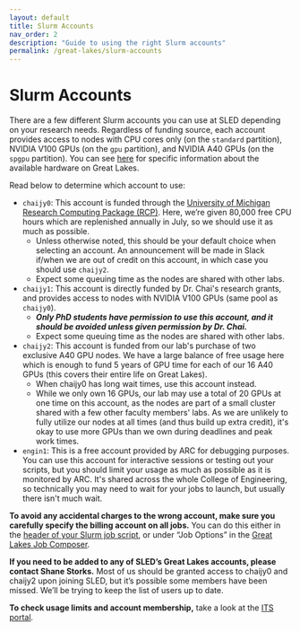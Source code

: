 ```yaml
---
layout: default
title: Slurm Accounts
nav_order: 2
description: "Guide to using the right Slurm accounts"
permalink: /great-lakes/slurm-accounts
---
```


# Slurm Accounts

There are a few different Slurm accounts you can use at SLED depending on your research needs. Regardless of funding source, each account provides access to nodes with CPU cores only (on the `standard` partition), NVIDIA V100 GPUs (on the `gpu` partition), and NVIDIA A40 GPUs (on the `spgpu` partition). You can see [here](https://arc.umich.edu/greatlakes/configuration/) for specific information about the available hardware on Great Lakes. 

Read below to determine which account to use:

- `chaijy0`: This account is funded through the [University of Michigan Research Computing Package (RCP)](https://arc.umich.edu/umrcp/). Here, we’re given 80,000 free CPU hours which are replenished annually in July, so we should use it as much as possible.
    - Unless otherwise noted, this should be your default choice when selecting an account. An announcement will be made in Slack if/when we are out of credit on this account, in which case you should use `chaijy2`.
    - Expect some queuing time as the nodes are shared with other labs.
- `chaijy1`: This account is directly funded by Dr. Chai's research grants, and provides access to nodes with NVIDIA V100 GPUs (same pool as `chaijy0`). 
    - ***Only PhD students have permission to use this account, and it should be avoided unless given permission by Dr. Chai.***
    - Expect some queuing time as the nodes are shared with other labs.
- `chaijy2`: This account is funded from our lab's purchase of two exclusive A40 GPU nodes. We have a large balance of free usage here which is enough to fund 5 years of GPU time for each of our 16 A40 GPUs (this covers their entire life on Great Lakes).
    - When chaijy0 has long wait times, use this account instead.
    - While we only own 16 GPUs, our lab may use a total of 20 GPUs at one time on this account, as the nodes are part of a small cluster shared with a few other faculty members' labs. As we are unlikely to fully utilize our nodes at all times (and thus build up extra credit), it's okay to use more GPUs than we own during deadlines and peak work times.
- `engin1`: This is a free account provided by ARC for debugging purposes. You can use this account for interactive sessions or testing out your scripts, but you should limit your usage as much as possible as it is monitored by ARC. It's shared across the whole College of Engineering, so technically you may need to wait for your jobs to launch, but usually there isn't much wait.

**To avoid any accidental charges to the wrong account, make sure you carefully specify the billing account on all jobs.** You can do this either in the [header of your Slurm job script](https://arc.umich.edu/greatlakes/slurm-user-guide/), or under “Job Options” in the [Great Lakes Job Composer](https://greatlakes.arc-ts.umich.edu/pun/sys/myjobs).

**If you need to be added to any of SLED’s Great Lakes accounts, please contact Shane Storks.** Most of us should be granted access to chaijy0 and chaijy2 upon joining SLED, but it’s possible some members have been missed. We’ll be trying to keep the list of users up to date.

**To check usage limits and account membership,** take a look at the [ITS portal](https://portal.arc.umich.edu/projects).
